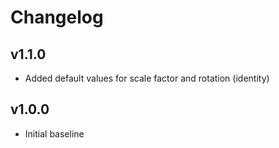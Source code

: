 # Changelog

## v1.1.0
- Added default values for scale factor and rotation (identity)

## v1.0.0
- Initial baseline
